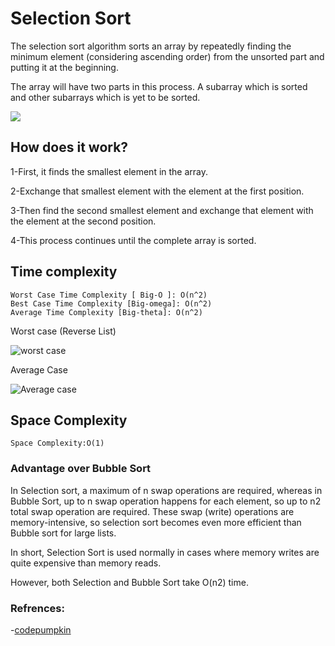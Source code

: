 # Selection Sort

The selection sort algorithm sorts an array by repeatedly finding the minimum element (considering ascending order) from the unsorted part and putting it at the beginning. 

The array will have two parts in this process. A subarray which is sorted and other subarrays which is yet to be sorted.

![](https://github.com/kianaghss/python/blob/master/Sort%20Algorithms/selection_sort/selectionSort.gif)


## How does it work?

 1-First, it finds the smallest element in the array.
 
 2-Exchange that smallest element with the element at the first position.
 
 3-Then find the second smallest element and exchange that element with the element at the second position.
 
 4-This process continues until the complete array is sorted.



## Time complexity


    Worst Case Time Complexity [ Big-O ]: O(n^2)
    Best Case Time Complexity [Big-omega]: O(n^2)
    Average Time Complexity [Big-theta]: O(n^2)


  Worst case (Reverse List)

![worst case](https://github.com/kianaghss/python/blob/master/Sort%20Algorithms/selection_sort/SelectionSort_worst_case.gif)  

  Average Case
  
![Average case](https://github.com/kianaghss/python/blob/master/Sort%20Algorithms/selection_sort/SelectionSort_Avg_case.gif) 


## Space Complexity
    
    Space Complexity:O(1)
    
    
### Advantage over Bubble Sort

In Selection sort, a maximum of n swap operations are required, whereas in Bubble Sort, up to n swap operation happens for each element, so up to n2 total swap operation are required. These swap (write) operations are memory-intensive, so selection sort becomes even more efficient than Bubble sort for large lists.

In short, Selection Sort is used normally in cases where memory writes are quite expensive than memory reads.

However, both Selection and Bubble Sort take O(n2) time.

   
### Refrences:

   -[codepumpkin](https://codepumpkin.com/selection-sort-algorithms/)
   
